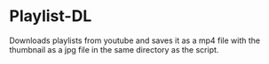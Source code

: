 # Playlist-DL
Downloads playlists from youtube and saves it as a mp4 file with the thumbnail as a jpg file in the same directory as the script.
